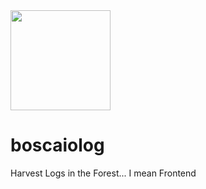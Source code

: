 <img src="https://user-images.githubusercontent.com/1423657/200393618-3a88e968-44e4-4701-ad14-5a9fd8b427b7.png" width=160>

# boscaiolog
Harvest Logs in the Forest... I mean Frontend
